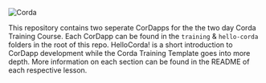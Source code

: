 ![Corda](https://www.corda.net/wp-content/uploads/2016/11/fg005_corda_b.png)

This repository contains two seperate CorDapps for the the two day Corda Training Course.
Each CorDapp can be found in the `training` & `hello-corda` folders in the root of this repo.
HelloCorda! is a short introduction to CorDapp development while the Corda Training Template goes into more depth.
More information on each section can be found in the README of each respective lesson.
